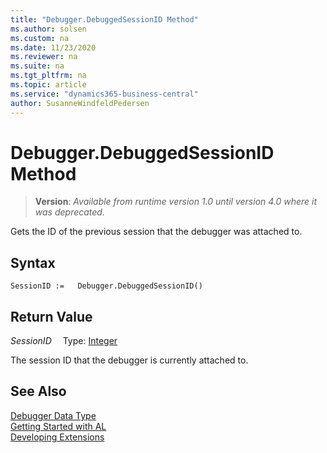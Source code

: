 ```yaml
---
title: "Debugger.DebuggedSessionID Method"
ms.author: solsen
ms.custom: na
ms.date: 11/23/2020
ms.reviewer: na
ms.suite: na
ms.tgt_pltfrm: na
ms.topic: article
ms.service: "dynamics365-business-central"
author: SusanneWindfeldPedersen
---
```

[//]: # (START>DO_NOT_EDIT)
[//]: # (IMPORTANT:Do not edit any of the content between here and the END>DO_NOT_EDIT.)
[//]: # (Any modifications should be made in the .xml files in the ModernDev repo.)
# Debugger.DebuggedSessionID Method
> **Version**: _Available from runtime version 1.0 until version 4.0 where it was deprecated._

Gets the ID of the previous session that the debugger was attached to.


## Syntax
```
SessionID :=   Debugger.DebuggedSessionID()
```


## Return Value
*SessionID*
&emsp;Type: [Integer](../integer/integer-data-type.md)



[//]: # (IMPORTANT: END>DO_NOT_EDIT)

The session ID that the debugger is currently attached to.

## See Also
[Debugger Data Type](debugger-data-type.md)  
[Getting Started with AL](../../devenv-get-started.md)  
[Developing Extensions](../../devenv-dev-overview.md)